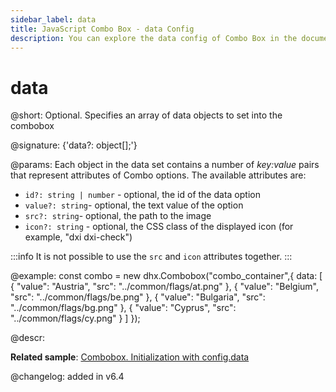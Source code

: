 ```yaml
---
sidebar_label: data
title: JavaScript Combo Box - data Config 
description: You can explore the data config of Combo Box in the documentation of the DHTMLX JavaScript UI library. Browse developer guides and API reference, try out code examples and live demos, and download a free 30-day evaluation version of DHTMLX Suite.
---
```


# data

@short: Optional. Specifies an array of data objects to set into the combobox

@signature: {'data?: object[];'}

@params:
Each object in the data set contains a number of *key:value* pairs that represent attributes of Combo options. The available attributes are:

- `id?: string | number` - optional, the id of the data option
- `value?: string`- optional, the text value of the option
- `src?: string`- optional, the path to the image
- `icon?: string` - optional, the CSS class of the displayed icon (for example, "dxi dxi-check")

:::info
It is not possible to use the `src` and `icon` attributes together.
:::

@example:
const combo = new dhx.Combobox("combo_container",{
    data: [
        {
            "value": "Austria",
            "src": "../common/flags/at.png"
        },
        {
            "value": "Belgium",
            "src": "../common/flags/be.png"
        },
        {
            "value": "Bulgaria",
            "src": "../common/flags/bg.png"
        },
        {
            "value": "Cyprus",
            "src": "../common/flags/cy.png"
        }
    ]
});

@descr: 

**Related sample**: [Combobox. Initialization with config.data](https://snippet.dhtmlx.com/8bsb9dji)

@changelog: added in v6.4

[comment]: # (@related: combobox/how_to_start.md#initialize-combobox)
